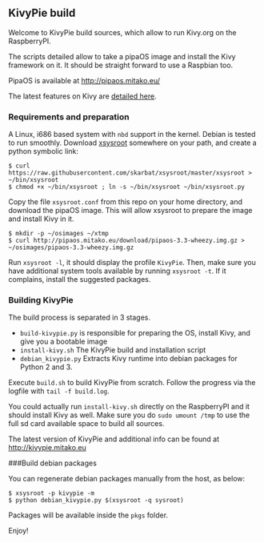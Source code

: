 ## KivyPie build

Welcome to KivyPie build sources, which allow to run Kivy.org on the RaspberryPI.

The scripts detailed allow to take a pipaOS image and install the Kivy framework on it.
It should be straight forward to use a Raspbian too.

PipaOS is available at http://pipaos.mitako.eu/

The latest features on Kivy are [detailed here](http://kivy.org/planet/2015/04/kivy-1-9%C2%A0released/).

### Requirements and preparation

A Linux, i686 based system with `nbd` support in the kernel. Debian is tested to run smoothly.
Download [xsysroot](https://github.com/skarbat/xsysroot) somewhere on your path, and create a python symbolic link:

```
$ curl https://raw.githubusercontent.com/skarbat/xsysroot/master/xsysroot > ~/bin/xsysroot
$ chmod +x ~/bin/xsysroot ; ln -s ~/bin/xsysroot ~/bin/xsysroot.py
```

Copy the file `xsysroot.conf` from this repo on your home directory, and download
the pipaOS image. This will allow xsysroot to prepare the image and install Kivy in it.

```
$ mkdir -p ~/osimages ~/xtmp
$ curl http://pipaos.mitako.eu/download/pipaos-3.3-wheezy.img.gz > ~/osimages/pipaos-3.3-wheezy.img.gz
```

Run `xsysroot -l`, it should display the profile `KivyPie`. Then, make sure you have additional system tools
available by running `xsysroot -t`. If it complains, install the suggested packages.

### Building KivyPie

The build process is separated in 3 stages.

 * `build-kivypie.py` is responsible for preparing the OS, install Kivy, and give you a bootable image
 * `install-kivy.sh` The KivyPie build and installation script
 * `debian_kivypie.py` Extracts Kivy runtime into debian packages for Python 2 and 3.

Execute `build.sh` to build KivyPie from scratch. Follow the progress via the logfile with `tail -f build.log`.

You could actually run `install-kivy.sh` directly on the RaspberryPI and it should install Kivy as well.
Make sure you do `sudo umount /tmp` to use the full sd card available space to build all sources.

The latest version of KivyPie and additional info can be found at http://kivypie.mitako.eu

###Build debian packages

You can regenerate debian packages manually from the host, as below:

```
$ xsysroot -p kivypie -m
$ python debian_kivypie.py $(xsysroot -q sysroot)
```

Packages will be available inside the `pkgs` folder.

Enjoy!
